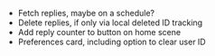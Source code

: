 * Fetch replies, maybe on a schedule?
* Delete replies, if only via local deleted ID tracking
* Add reply counter to button on home scene
* Preferences card, including option to clear user ID
